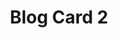 ---
title: Blog Card 2
component: "cards"
seo:
  page_title:
  meta_description:
  featured_image: /uploads/featured-image.jpg
  featured_image_alt:
hero:
  heading:
  body:
  hero_image:
    image: /uploads/featured-image.jpg
    image_alt:
html_example:
  - |
    <article class="card card--blog flex flex-column">
        <div class="card__meta">
            <a href="/categories/" class="btn btn--secondary btn--category" aria-label="View all example posts">example</a>
        </div>
        <div class="card__image-wrap cover-image">
            <img src="https://source.unsplash.com/random/800x600?space" alt="" class="card__img">
            <div class="card__overlay">
                <div class="btn btn--secondary" aria-label="">Read More</div>
            </div>
        </div>
        <div class="card__content flow">
            <h3 class="h4"><a class="card__link no-decoration" href="#">Blog Title</a></h3>
            <div class="card__summary font-size-xs">Poke aesthetic street art post-ironic intelligentsia meditation, live-edge activated charcoal vexillologist pickled. Ramps Brooklyn truffaut, tattooed you probably haven't heard of them cred keffiyeh.</div>
        </div>
        <div class="card__footer flex flex-justify-between">
            <span class="card__read-more font-size-xs flex flex-center gap-xs">
                Read Article 
                <div class="icon-sm icon-fill-black">
                    <svg xmlns="http://www.w3.org/2000/svg" width="24" height="24" viewBox="0 0 24 24"><path fill-rule="evenodd" d="M11.2928932,6.70710678 L12.7071068,5.29289322 L19.4142136,12 L12.7071068,18.7071068 L11.2928932,17.2928932 L16.5857864,12 L11.2928932,6.70710678 Z M6.29289322,6.70710678 L7.70710678,5.29289322 L14.4142136,12 L7.70710678,18.7071068 L6.29289322,17.2928932 L11.5857864,12 L6.29289322,6.70710678 Z"/></svg>
                </div>
            </span>
            <span class="card__reading-time font-size-xs flex flex-center gap-xs">
                <div class="icon-sm icon-fill-black">
                    <svg xmlns="http://www.w3.org/2000/svg" width="22" height="22.335" viewBox="0 0 22 22.335"><path d="M13.61,8.658H11.95V15.3L17.2,18.448l.83-1.361L13.61,14.466ZM18.961,1.81l5.1,4.254-1.416,1.7-5.1-4.251Zm-11.808,0,1.418,1.7-5.1,4.252-1.416-1.7Zm5.9,2.423a9.956,9.956,0,1,0,9.956,9.956A9.957,9.957,0,0,0,13.056,4.233Zm0,17.7A7.744,7.744,0,1,1,20.8,14.189,7.752,7.752,0,0,1,13.056,21.933Z" transform="translate(-2.057 -1.81)"/></svg>
                </div>
                2 min read
            </span>
        </div>
    </article>
css_example:
  - |
    .card {
        position: relative;
        list-style-type: none;
        max-width: 30ch;
        margin-inline: auto;
        margin-block-start: 0;
        transition: $transition;
        background-color: $white;
        box-shadow: 0 4px 8px rgba(0, 0, 0, .15);

    &:hover, 
    &:focus {
        transform: translateY(-10px);

        .card__overlay {
            opacity: 1;
        }

        .card__img {
        transform: scale(1.1);
        }

        .service-card__underline {
            transform: scaleX(1.5);
        }
    }
    }

    .card::after {
        position: absolute;
        bottom: -5px;
        right: 0;
        content: "";
        width: 75%;
        height: 10px;
        background-color: $secondary-color;
    }

    .card__meta {
        position: absolute;
        top: -18px;
        left: 0;
        z-index: 8;
    }

    .card__image-wrap {
        position: relative;
        width: 100%;
        aspect-ratio: 3/2;
    }

        .card__img {
        inline-size: 100%;
        object-fit: cover;
        transition: $transition;
    }

    .card__overlay {
        display: grid;
        place-items: center;
        position: absolute;
        top: 0;
        right: 0;
        bottom: 0;
        left: 0;
        background: linear-gradient(109.95deg, rgba(0, 0, 0, 0.15) 0%, rgba($primary-color, 0.5) 100%);
        opacity: 0;
        transition: opacity .3s ease-in-out;
    }

    .card__content {
        padding: $ic-200;
    }

    .card__link::after {
        position: absolute;
        top: 0;
        left: 0;
        z-index: 7;
        height: 100%;
        width: 100%;
        content: "";
    }

    .card--blog {
        padding: 1rem;
    }

    .card--blog .card__content {
        padding: 0;
    }

    .card--blog .card__meta {
        top: 1rem;
        left: 1rem;
    }
---